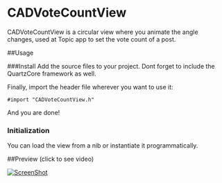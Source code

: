 CADVoteCountView
================

CADVoteCountView is a circular view where you animate the angle changes, used at Topic app to set the vote count of a post.

##Usage

###Install
Add the source files to your project. Dont forget to include the QuartzCore framework as well.

Finally, import the header file wherever you want to use it:

```objc
#import "CADVoteCountView.h"
```

And you are done!

### Initialization
You can load the view from a nib or instantiate it programmatically.

##Preview (click to see video)

[![ScreenShot](https://raw.github.com/TopicSo/CADVoteCountView/master/Example/Screenshots/Screenshot.png)](http://youtu.be/dHyo2elNjIE)
